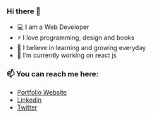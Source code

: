 ### Hi there 👋


- :computer: I am a Web Developer
- ⚡ I love programming, design and books
- 🌱 I believe in learning and growing everyday
- 🔭 I’m currently working on react js
### 📫 You can reach me here:
  - [Portfolio Website](https://harshpopat.in/)
  - [Linkedin](https://www.linkedin.com/in/harshpopat/)
  - [Twitter](https://twitter.com/harshpopat99)


